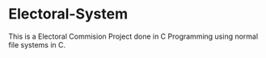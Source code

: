# Electoral-System
This is a Electoral Commision Project done in C Programming using normal file systems in C.
